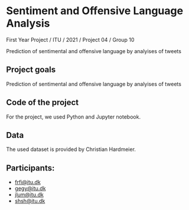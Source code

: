 # Sentiment and Offensive Language Analysis
First Year Project / ITU / 2021 / Project 04 / Group 10

Prediction of sentimental and offensive language by analyises of tweets 

## Project goals
Prediction of sentimental and offensive language by analyises of tweets 

## Code of the project
For the project, we used Python and Jupyter notebook.

## Data
The used dataset is provided by Christian Hardmeier.

## Participants:
- frfi@itu.dk
- gegy@itu.dk
- jlum@itu.dk
- shsh@itu.dk
